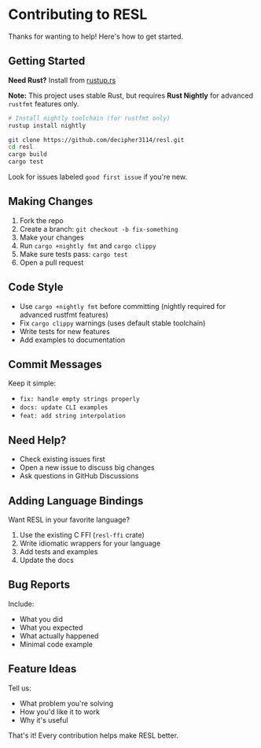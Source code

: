 # Contributing to RESL

Thanks for wanting to help! Here's how to get started.

## Getting Started

**Need Rust?** Install from [rustup.rs](https://rustup.rs/)

**Note:** This project uses stable Rust, but requires **Rust Nightly** for advanced `rustfmt` features only.

```bash
# Install nightly toolchain (for rustfmt only)
rustup install nightly

git clone https://github.com/decipher3114/resl.git
cd resl
cargo build
cargo test
```

Look for issues labeled `good first issue` if you're new.

## Making Changes

1. Fork the repo
2. Create a branch: `git checkout -b fix-something`
3. Make your changes
4. Run `cargo +nightly fmt` and `cargo clippy`
5. Make sure tests pass: `cargo test`
6. Open a pull request

## Code Style

- Use `cargo +nightly fmt` before committing (nightly required for advanced rustfmt features)
- Fix `cargo clippy` warnings (uses default stable toolchain)
- Write tests for new features
- Add examples to documentation

## Commit Messages

Keep it simple:

- `fix: handle empty strings properly`
- `docs: update CLI examples`
- `feat: add string interpolation`

## Need Help?

- Check existing issues first
- Open a new issue to discuss big changes
- Ask questions in GitHub Discussions

## Adding Language Bindings

Want RESL in your favorite language?

1. Use the existing C FFI (`resl-ffi` crate)
2. Write idiomatic wrappers for your language
3. Add tests and examples
4. Update the docs

## Bug Reports

Include:

- What you did
- What you expected
- What actually happened
- Minimal code example

## Feature Ideas

Tell us:

- What problem you're solving
- How you'd like it to work
- Why it's useful

That's it! Every contribution helps make RESL better.
